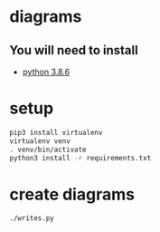 # diagrams

## You will need to install

- [python 3.8.6](https://www.python.org/downloads/release/python-386)

# setup

```sh
pip3 install virtualenv
virtualenv venv
. venv/bin/activate
python3 install -r requirements.txt
```

# create diagrams

```sh
./writes.py
```
